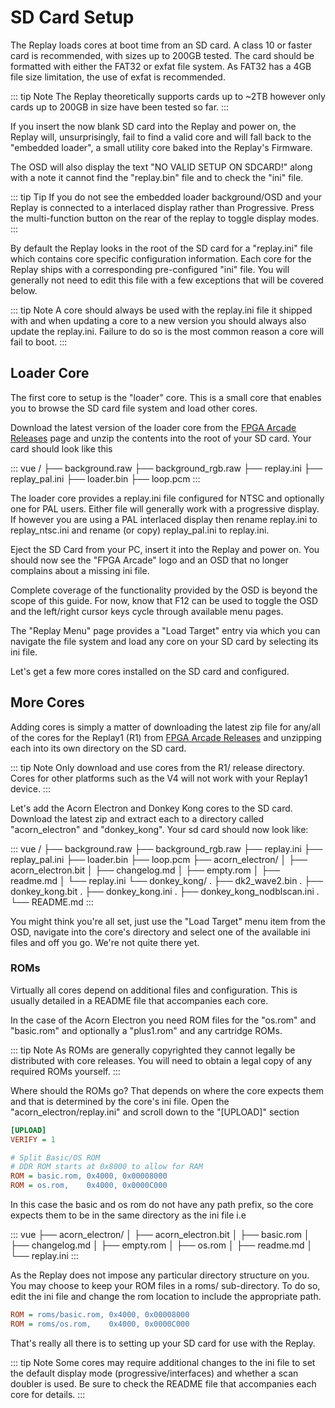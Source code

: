 # SD Card Setup

The Replay loads cores at boot time from an SD card. A class 10 or faster card
is recommended, with sizes up to 200GB tested. The card should be formatted with
either the FAT32 or exfat file system. As FAT32 has a 4GB file size limitation, the use of
exfat is recommended.

::: tip Note
The Replay theoretically supports cards up to ~2TB however only cards up to
200GB in size have been tested so far.
:::

If you insert the now blank SD card into the Replay and power on, the Replay
will, unsurprisingly, fail to find a valid core and will fall back to the "embedded loader",
a small utility core baked into the Replay's Firmware.

<ZoomableImage src='/images/embedded_loader.jpg' alt='Embedded loader background'/>

The OSD will also display the text "NO VALID SETUP ON SDCARD!" along with a note
it cannot find the "replay.bin" file and to check the "ini" file.

::: tip Tip
If you do not see the embedded loader background/OSD and your Replay is connected
to a interlaced display rather than Progressive. Press the multi-function button
on the rear of the replay to toggle display modes.
:::

By default the Replay looks in the root of the SD card for a "replay.ini" file
which contains core specific configuration information. Each core for the Replay
ships with a corresponding pre-configured "ini" file. You will generally not need
to edit this file with a few exceptions that will be covered below.

::: tip Note
A core should always be used with the replay.ini file it shipped with and when
updating a core to a new version you should always also update the replay.ini.
Failure to do so is the most common reason a core will fail to boot.
:::

## Loader Core

The first core to setup is the "loader" core. This is a small core that enables
you to browse the SD card file system and load other cores.

Download the latest version of the loader core from the
[FPGA Arcade Releases](https://build.fpgaarcade.com/releases/cores/R1/loader/)
page and unzip the contents into the root of your SD card. Your card should
look like this

::: vue
/
├── background.raw
├── background_rgb.raw
├── replay.ini
├── replay_pal.ini
├── loader.bin
├── loop.pcm
:::

The loader core provides a replay.ini file configured for NTSC and optionally
one for PAL users. Either file will generally work with a progressive display.
If however you are using a PAL interlaced display then rename replay.ini to
replay_ntsc.ini and rename (or copy) replay_pal.ini to replay.ini.

Eject the SD Card from your PC, insert it into the Replay and power on. You should
now see the "FPGA Arcade" logo and an OSD that no longer complains about a missing
ini file.

Complete coverage of the functionality provided by the OSD is beyond the scope
of this guide. For now, know that F12 can be used to toggle the OSD and
the left/right cursor keys cycle through available menu pages.

The "Replay Menu" page provides a "Load Target" entry via which you can
navigate the file system and load any core on your SD card by selecting its
ini file.

Let's get a few more cores installed on the SD card and configured.

## More Cores

Adding cores is simply a matter of downloading the latest zip file for any/all of
the cores for the Replay1 (R1) from [FPGA Arcade Releases](https://build.fpgaarcade.com/releases/cores/R1/)
and unzipping each into its own directory on the SD card.

::: tip Note
Only download and use cores from the R1/ release directory. Cores for other
platforms such as the V4 will not work with your Replay1 device.
:::

Let's add the Acorn Electron and Donkey Kong cores to the SD card. Download
the latest zip and extract each to a directory called "acorn_electron" and "donkey_kong".
Your sd card should now look like:

::: vue
/
├── background.raw
├── background_rgb.raw
├── replay.ini
├── replay_pal.ini
├── loader.bin
├── loop.pcm
├── acorn_electron/
│   ├── acorn_electron.bit
│   ├── changelog.md
│   ├── empty.rom
│   ├── readme.md
│   └── replay.ini
└── donkey_kong/
.   ├── dk2_wave2.bin
.   ├── donkey_kong.bit
.   ├── donkey_kong.ini
.   ├── donkey_kong_nodblscan.ini
.   └── README.md
:::

You might think you're all set, just use the "Load Target" menu item from the
OSD, navigate into the core's directory and select one of the available ini files
and off you go. We're not quite there yet.

### ROMs

Virtually all cores depend on additional files and configuration. This is usually
detailed in a README file that accompanies each core.

In the case of the Acorn Electron you need ROM files for the "os.rom" and
"basic.rom" and optionally a "plus1.rom" and any cartridge ROMs.

::: tip Note
As ROMs are generally copyrighted they cannot legally be distributed with core releases.
You will need to obtain a legal copy of any required ROMs yourself.
:::

Where should the ROMs go? That depends on where the core expects them and that
is determined by the core's ini file. Open the "acorn_electron/replay.ini" and
scroll down to the "[UPLOAD]" section

```ini
[UPLOAD]
VERIFY = 1

# Split Basic/OS ROM
# DDR ROM starts at 0x8000 to allow for RAM
ROM = basic.rom, 0x4000, 0x00008000
ROM = os.rom,    0x4000, 0x0000C000
```

In this case the basic and os rom do not have any path prefix, so the core
expects them to be in the same directory as the ini file i.e

::: vue
├── acorn_electron/
│   ├── acorn_electron.bit
│   ├── basic.rom
│   ├── changelog.md
│   ├── empty.rom
│   ├── os.rom
│   ├── readme.md
│   └── replay.ini
:::

As the Replay does not impose any particular directory structure on you. You may
choose to keep your ROM files in a roms/ sub-directory. To do so, edit the ini
file and change the rom location to include the appropriate path.

```ini
ROM = roms/basic.rom, 0x4000, 0x00008000
ROM = roms/os.rom,    0x4000, 0x0000C000
```

That's really all there is to setting up your SD card for use with the Replay.

::: tip Note
Some cores may require additional changes to the ini file to set the default
display mode (progressive/interfaces) and whether a scan doubler is used. Be
sure to check the README file that accompanies each core for details.
:::


<!--
## Loader Cleanup

The only file that really needs to be in the root of the SD card is the "replay.ini"
the loader binary and associated image files can optionally be kept within their
own directory.

Re-organise your files as follows...

edit replay.ini and change the path the binary/background images are expected
to be found at.

 -->


